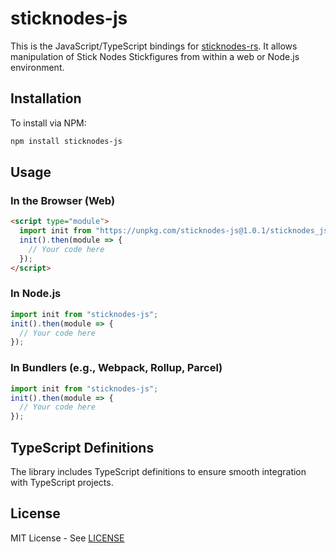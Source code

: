 # sticknodes-js

This is the JavaScript/TypeScript bindings for [sticknodes-rs](https://github.com/vinceTheProgrammer/sticknodes-rs). It allows manipulation of Stick Nodes Stickfigures from within a web or Node.js environment.

## Installation

To install via NPM:
```bash
npm install sticknodes-js
```

## Usage
### In the Browser (Web)
```html
<script type="module">
  import init from "https://unpkg.com/sticknodes-js@1.0.1/sticknodes_js_web.js";
  init().then(module => {
    // Your code here
  });
</script>
```

### In Node.js
```js
import init from "sticknodes-js";
init().then(module => {
  // Your code here
});
```

### In Bundlers (e.g., Webpack, Rollup, Parcel)
```js
import init from "sticknodes-js";
init().then(module => {
  // Your code here
});
```

## TypeScript Definitions
The library includes TypeScript definitions to ensure smooth integration with TypeScript projects.

## License
MIT License - See [LICENSE](./LICENSE)